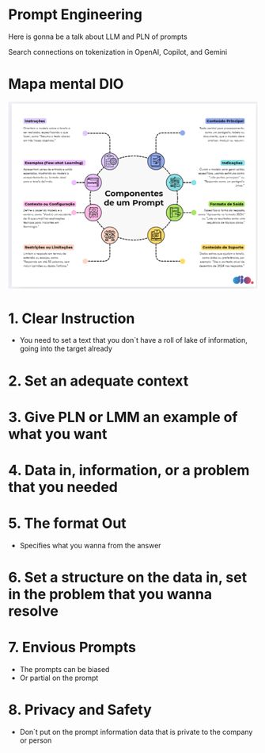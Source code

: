 # Prompt Engineering
Here is gonna be a talk about LLM and PLN of prompts


Search connections on tokenization in OpenAI, Copilot, and Gemini
# Mapa mental DIO
<img src="src/imagem_2025-05-19_163649455.png" alt="Diagrama UML" width="1000"/>

# 1. Clear Instruction
- You need to set a text that you don`t have a roll of lake of information, going into the target already
  
# 2. Set an adequate context


# 3. Give PLN or LMM an example of what you want

# 4. Data in, information, or a problem that you needed

# 5. The format Out
- Specifies what you wanna from the answer 

# 6. Set a structure on the data in, set in the problem that you wanna resolve

# 7. Envious Prompts
- The prompts can be biased
- Or partial on the prompt

# 8. Privacy and Safety 
- Don`t put on the prompt information data that is private to the company or person
